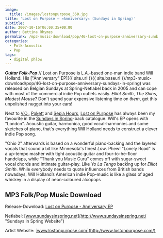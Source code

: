 ```yaml
---
image:
  title: /images/lostonpurpose_350.jpg
title: 'Lost on Purpose – »Anniversary« (Sundays in Spring)'
subtitle: 
date: 2007-10-16T06:00:35+00:00
author: Bettina Rhymes
permalink: /mp3-music-download/pop/46-lost-on-purpose-anniversary-sundays-in-spring
categories:
  - Folk-Acoustic
  - Pop
tags:
  - digital phlow
---
```

***Guitar Folk-Pop*** // Lost on Purpose is L.A.-based one-man indie band Will Holland. His ["Anniversary" EP]({{ site.url }}{{ site.baseurl }}/mp3-music-download/pop/46-lost-on-purpose-anniversary-sundays-in-spring) was released on Belgian Sundays at Spring-Netlabel back in 2005 and can cope with most of the commercial indie Pop outlets easily. _Elliot Smith_, _The Shins_, _Modest Mouse_? Don't spend your expensive listening time on _them_, get this unpolished nugget into your ears!<!--more-->

<!--adsense-->

Next to [V.O.](http://www.myspace.com/voband "V.O. @ Myspace"), [Pokett](http://www.myspace.com/pokett "Pokett @ Myspace") and [Sepia Hours](http://www.myspace.com/sepiahours "Sepia Hours @ Myspace"), [Lost on Purpose](http://www.lostonpurpose.com "Lost on Purpose Website") has always been my favourite in the [Sundays in Spring](http://www.sundaysinspring.net "Sundays in Spring Website")-back catalogue. Will's EP opens with "London". Acoustic guitar, harmonica, good vocal-harmonies and some sketches of piano, that's everything Will Holland needs to construct a clever indie Pop song.

"Ohio 2" afterwards is based on a wonderful piano-backing and the layered vocals that sound a bit like Minnesota's finest _Low_. Phew! "Lonely Road" is a up-tempo masher with tight acoustic guitar and four-to-he-floor handclaps, while “Thank you Music Guru” comes off with sugar-sweet vocal chords and intimate guitar-play. Like _Yo La Tengo_ backing up for _Elliot Smith_. While everybody needs to quote influences from British bands nowadays, Will Holland’s American indie Pop-music is like a glass of aged whiskey in a display of neon-coloured alcopops

## MP3 Folk/Pop Music Download

Release-Download: [Lost on Purpose - Anniversary EP](http://www.derives.net/sis/releases/lostonpurpose_anniversary.html "Anniversary EP @ Sundays in Spring")
  
Netlabel: [www.sundaysinspring.net](http://www.sundaysinspring.net/ "Sundays in Spring Website")
  
Artist Website: [www.lostonpurpose.com](http://www.lostonpurpose.com/)